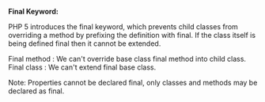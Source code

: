 **Final Keyword:**

PHP 5 introduces the final keyword, which prevents child classes from overriding a method by prefixing the definition with final. If the class itself is being defined final then it cannot be extended. 

Final method : We can't override base class final method into child class.
Final class : We can't extend final base class.
  
Note: Properties cannot be declared final, only classes and methods may be declared as final. 